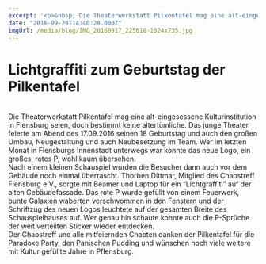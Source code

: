 ```yaml
---
excerpt: '<p>&nbsp; Die Theaterwerkstatt Pilkentafel mag eine alt-eingesessene Kulturinstitution in Flensburg seien, doch bestimmt keine altertümliche. Das junge Theater feierte am Abend des 17.09.2016 seinen 18 Geburtstag und auch den großen <a href="https://chaostreff-flensburg.de/2016/lichtgraffiti-zum-geburtstag-der-pilkentafel/" class="more-link">[&hellip;]</a></p>'
date: "2016-09-20T14:40:28.000Z"
imgUrl: /media/blog/IMG_20160917_225618-1024x735.jpg
---
```

# Lichtgraffiti zum Geburtstag der Pilkentafel

<div class="ace-line" style="text-align: left;">&nbsp;</div>
<div id="magicdomid8" class="ace-line" style="text-align: left;"><span class="author-pyMgoBxQsWbt">Die Theaterwerkstatt Pilkentafel mag eine alt-eingesessene Kulturinstitution in Flensburg seien, doch bestimmt keine altertümliche. Das junge Theater feierte am Abend des 17.09.2016 seinen 18 Geburtstag und auch den großen Umbau, Neugestaltung und auch Neubesetzung im Team. Wer im letzten Monat in Flensburgs Innenstadt unterwegs war konnte das neue Logo, ein großes, rotes P, wohl kaum übersehen.</span></div>
<div id="magicdomid9" class="ace-line" style="text-align: left;"><span class="author-pyMgoBxQsWbt">Nach einem kleinen Schauspiel wurden die Besucher dann auch vor dem Gebäude noch einmal überrascht. Thorben Dittmar, Mitglied des Chaostreff Flensburg e.V., sorgte mit Beamer und Laptop für ein “Lichtgraffiti” auf der alten Gebäudefassade. Das rote P wurde gefüllt von einem Feuerwerk, bunte Galaxien waberten verschwommen in den Fenstern und der Schriftzug des neuen Logos leuchtete auf der gesamten Breite des Schauspielhauses auf. Wer genau hin schaute konnte auch die P-Sprüche der weit verteilten Sticker wieder entdecken.</span></div>
<div id="magicdomid10" class="ace-line" style="text-align: left;"><span class="author-pyMgoBxQsWbt">Der Chaostreff und alle mitfeiernden Chaoten danken der Pilkentafel für die Paradoxe Party, den Panischen Pudding und wünschen noch viele weitere mit Kultur gefüllte Jahre in Pflensburg.</span></div>

